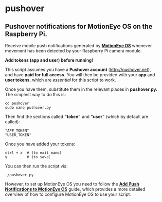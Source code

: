# pushover
## Pushover notifications for MotionEye OS on the Raspberry Pi.

Receive mobile push notifications generated by **[MotionEye OS](https://github.com/ccrisan/motioneyeos)** whenever movement has been detected by your Raspberry Pi camera module.

**Add tokens (app and user) before running!**

This script assumes you have a **Pushover account** (http://pushover.net), and have **paid for full access.** You will then be provided with your **app** and **user tokens**, which are _essential_ for this script to work.

Once you have them, substitute them in the relevant places in **pushover.py.** The simplest way to do this is:

    cd pushover
    sudo nano pushover.py

Then find the sections called **"token"** and **"user"** (which by default are called):

    "APP_TOKEN"
    "USER_TOKEN"

Once you have added your tokens:

    ctrl + x  # (to exit nano)
    y         # (to save)

You can then run the script via:

    ./pushover.py

However, to set up MotionEye OS you need to follow the **[Add Push Notifications to MotionEye OS](https://www.raspberrycoulis.co.uk/coding/add-push-notifications-motioneye-os/)** guide, which provides a more detailed overview of how to configure MotionEye OS to use your script.
